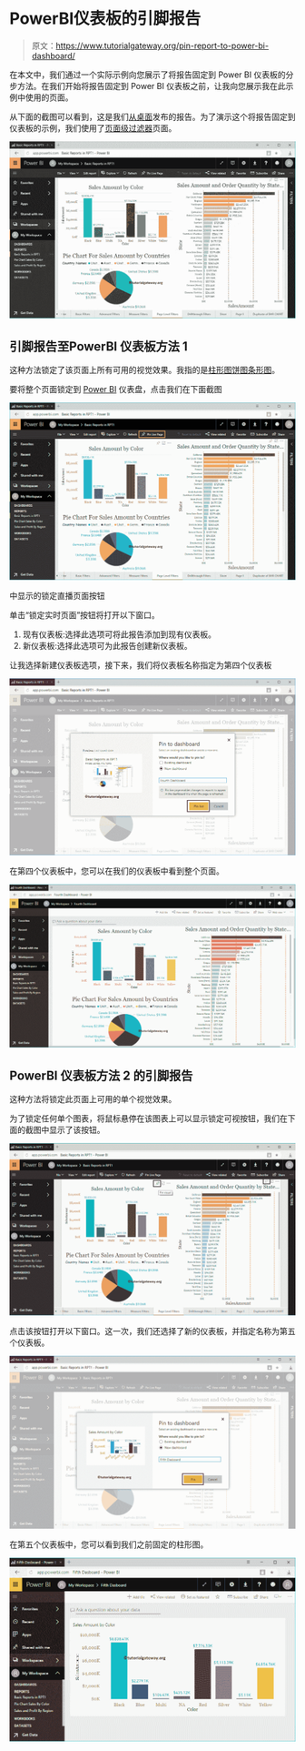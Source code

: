 # PowerBI仪表板的引脚报告

> 原文：<https://www.tutorialgateway.org/pin-report-to-power-bi-dashboard/>

在本文中，我们通过一个实际示例向您展示了将报告固定到 Power BI 仪表板的分步方法。在我们开始将报告固定到 Power BI 仪表板之前，让我向您展示我在此示例中使用的页面。

从下面的截图可以看到，这是我们[从桌面](https://www.tutorialgateway.org/publish-power-bi-desktop-reports/)发布的报告。为了演示这个将报告固定到仪表板的示例，我们使用了[页面级过滤器](https://www.tutorialgateway.org/power-bi-page-level-filters/)页面。

![Pin Report to Power BI Dashboard 1](img/20d56d3e1aa9fba789a1b06ae470f4e7.png)

## 引脚报告至PowerBI 仪表板方法 1

这种方法锁定了该页面上所有可用的视觉效果。我指的是[柱形图](https://www.tutorialgateway.org/column-chart-in-power-bi/)[饼图](https://www.tutorialgateway.org/pie-chart-in-power-bi/)[条形图](https://www.tutorialgateway.org/power-bi-bar-chart/)。

要将整个页面锁定到 [Power BI](https://www.tutorialgateway.org/power-bi-tutorial/) 仪表盘，点击我们在下面截图

![Pin Report to Power BI Dashboard 2](img/0fa216ed2701e1f1358f573754cf5e4b.png)

中显示的锁定直播页面按钮

单击“锁定实时页面”按钮将打开以下窗口。

1.  现有仪表板:选择此选项可将此报告添加到现有仪表板。
2.  新仪表板:选择此选项可为此报告创建新仪表板。

让我选择新建仪表板选项，接下来，我们将仪表板名称指定为第四个仪表板

![Pin Report to Power BI Dashboard 3](img/fdb2ff1527384f9b95c6332a632519bb.png)

在第四个仪表板中，您可以在我们的仪表板中看到整个页面。

![Pin Report to Power BI Dashboard 4](img/ff49e3344d56d32ec68722eab73e3c46.png)

## PowerBI 仪表板方法 2 的引脚报告

这种方法将锁定此页面上可用的单个视觉效果。

为了锁定任何单个图表，将鼠标悬停在该图表上可以显示锁定可视按钮，我们在下面的截图中显示了该按钮。

![Pin Report to Power BI Dashboard 5](img/41442f27de701c6a323031e1aa70a24a.png)

点击该按钮打开以下窗口。这一次，我们还选择了新的仪表板，并指定名称为第五个仪表板。

![Pin Report to Power BI Dashboard 6](img/b525277fc6cc3692cf48aa61044ce818.png)

在第五个仪表板中，您可以看到我们之前固定的柱形图。

![Pin Report to Power BI Dashboard 7](img/0ac91e15b003b1b19b9ee075148b3ee4.png)